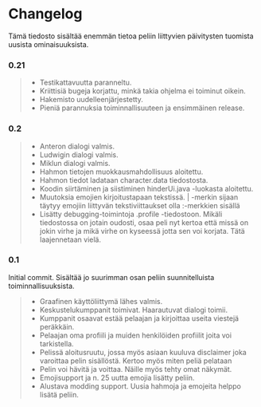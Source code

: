 # Changelog
Tämä tiedosto sisältää enemmän tietoa peliin liittyvien päivitysten tuomista uusista ominaisuuksista.

### 0.21
> - Testikattavuutta paranneltu.
> - Kriittisiä bugeja korjattu, minkä takia ohjelma ei toiminut oikein.
> - Hakemisto uudelleenjärjestetty.
> - Pieniä parannuksia toiminnallisuuteen ja ensimmäinen release.

### 0.2
> - Anteron dialogi valmis.
> - Ludwigin dialogi valmis.
> - Miklun dialogi valmis.
> - Hahmon tietojen muokkausmahdollisuus aloitettu.
> - Hahmon tiedot ladataan character.data tiedostosta.
> - Koodin siirtäminen ja siistiminen hinderUi.java -luokasta aloitettu.
> - Muutoksia emojien kirjoitustapaan tekstissä. | -merkin sijaan täytyy emojiin liittyvän tekstiviittaukset olla :-merkkien sisällä
> - Lisätty debugging-toimintoja .profile -tiedostoon. Mikäli tiedostossa on jotain oudosti, osaa peli nyt kertoa että missä on jokin virhe ja mikä virhe on kyseessä jotta sen voi korjata. Tätä laajennetaan vielä.

### 0.1
Initial commit. Sisältää jo suurimman osan peliin suunnitelluista toiminnallisuuksista.
> - Graafinen käyttöliittymä lähes valmis.
> - Keskustelukumppanit toimivat. Haarautuvat dialogi toimii.
> - Kumppanit osaavat estää pelaajan ja kirjoittaa useita viestejä peräkkäin.
> - Pelaajan oma profiili ja muiden henkilöiden profiilit joita voi tarkistella.
> - Pelissä aloitusruutu, jossa myös asiaan kuuluva disclaimer joka varoittaa pelin sisällöstä. Kertoo myös miten peliä pelataan
> - Pelin voi hävitä ja voittaa. Näille myös tehty omat näkymät.
> - Emojisupport ja n. 25 uutta emojia lisätty peliin.
> - Alustava modding support. Uusia hahmoja ja emojeita helppo lisätä peliin.
